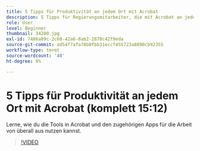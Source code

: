 ```yaml
---
title: 5 Tipps für Produktivität an jedem Ort mit Acrobat
description: 5 Tipps für Regierungsmitarbeiter, die mit Acrobat an jedem Ort arbeiten
role: User
level: Beginner
thumbnail: 34200.jpg
exl-id: 7486a89c-2c60-42a6-8ab2-2878c42f9eda
source-git-commit: ad54f7afa78b0fbb31eccf455723a8890cb92355
workflow-type: tm+mt
source-wordcount: '40'
ht-degree: 0%

---
```


# 5 Tipps für Produktivität an jedem Ort mit Acrobat (komplett 15:12)

Lerne, wie du die Tools in Acrobat und den zugehörigen Apps für die Arbeit von überall aus nutzen kannst.

>[!VIDEO](https://video.tv.adobe.com/v/34200?quality=12&learn=on&hidetitle=true)
